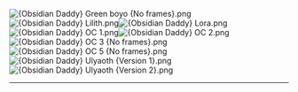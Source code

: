 ![{Obsidian Daddy} Green boyo {No frames}.png](https://raw.githubusercontent.com/Klokinator/FE-Repo/main/Portrait%20Repository/Spriting%20Community%20OC's%20(Grouped%20by%20Artist)/Obsidian%20Daddy/%7BObsidian%20Daddy%7D%20Green%20boyo%20(No%20frames).png "{Obsidian Daddy} Green boyo {No frames}.png")![{Obsidian Daddy} Lilith.png](https://raw.githubusercontent.com/Klokinator/FE-Repo/main/Portrait%20Repository/Spriting%20Community%20OC's%20(Grouped%20by%20Artist)/Obsidian%20Daddy/%7BObsidian%20Daddy%7D%20Lilith.png "{Obsidian Daddy} Lilith.png")![{Obsidian Daddy} Lora.png](https://raw.githubusercontent.com/Klokinator/FE-Repo/main/Portrait%20Repository/Spriting%20Community%20OC's%20(Grouped%20by%20Artist)/Obsidian%20Daddy/%7BObsidian%20Daddy%7D%20Lora.png "{Obsidian Daddy} Lora.png")![{Obsidian Daddy} OC 1.png](https://raw.githubusercontent.com/Klokinator/FE-Repo/main/Portrait%20Repository/Spriting%20Community%20OC's%20(Grouped%20by%20Artist)/Obsidian%20Daddy/%7BObsidian%20Daddy%7D%20OC%201.png "{Obsidian Daddy} OC 1.png")![{Obsidian Daddy} OC 2.png](https://raw.githubusercontent.com/Klokinator/FE-Repo/main/Portrait%20Repository/Spriting%20Community%20OC's%20(Grouped%20by%20Artist)/Obsidian%20Daddy/%7BObsidian%20Daddy%7D%20OC%202.png "{Obsidian Daddy} OC 2.png")![{Obsidian Daddy} OC 3 {No frames}.png](https://raw.githubusercontent.com/Klokinator/FE-Repo/main/Portrait%20Repository/Spriting%20Community%20OC's%20(Grouped%20by%20Artist)/Obsidian%20Daddy/%7BObsidian%20Daddy%7D%20OC%203%20(No%20frames).png "{Obsidian Daddy} OC 3 {No frames}.png")![{Obsidian Daddy} OC 5 {No frames}.png](https://raw.githubusercontent.com/Klokinator/FE-Repo/main/Portrait%20Repository/Spriting%20Community%20OC's%20(Grouped%20by%20Artist)/Obsidian%20Daddy/%7BObsidian%20Daddy%7D%20OC%205%20(No%20frames).png "{Obsidian Daddy} OC 5 {No frames}.png")![{Obsidian Daddy} Ulyaoth {Version 1}.png](https://raw.githubusercontent.com/Klokinator/FE-Repo/main/Portrait%20Repository/Spriting%20Community%20OC's%20(Grouped%20by%20Artist)/Obsidian%20Daddy/%7BObsidian%20Daddy%7D%20Ulyaoth%20(Version%201).png "{Obsidian Daddy} Ulyaoth {Version 1}.png")![{Obsidian Daddy} Ulyaoth {Version 2}.png](https://raw.githubusercontent.com/Klokinator/FE-Repo/main/Portrait%20Repository/Spriting%20Community%20OC's%20(Grouped%20by%20Artist)/Obsidian%20Daddy/%7BObsidian%20Daddy%7D%20Ulyaoth%20(Version%202).png "{Obsidian Daddy} Ulyaoth {Version 2}.png")



----

